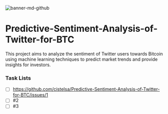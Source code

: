 ![banner-md-github](https://user-images.githubusercontent.com/17438992/235576090-c4a0424b-8533-42c8-9436-fc227c64b0d3.jpg)
# Predictive-Sentiment-Analysis-of-Twitter-for-BTC
This project aims to analyze the sentiment of Twitter users towards Bitcoin using machine learning techniques to predict market trends and provide insights for investors.

### Task Lists
- [ ] https://github.com/cistelsa/Predictive-Sentiment-Analysis-of-Twitter-for-BTC/issues/1
- [ ] #2
- [ ] #3
